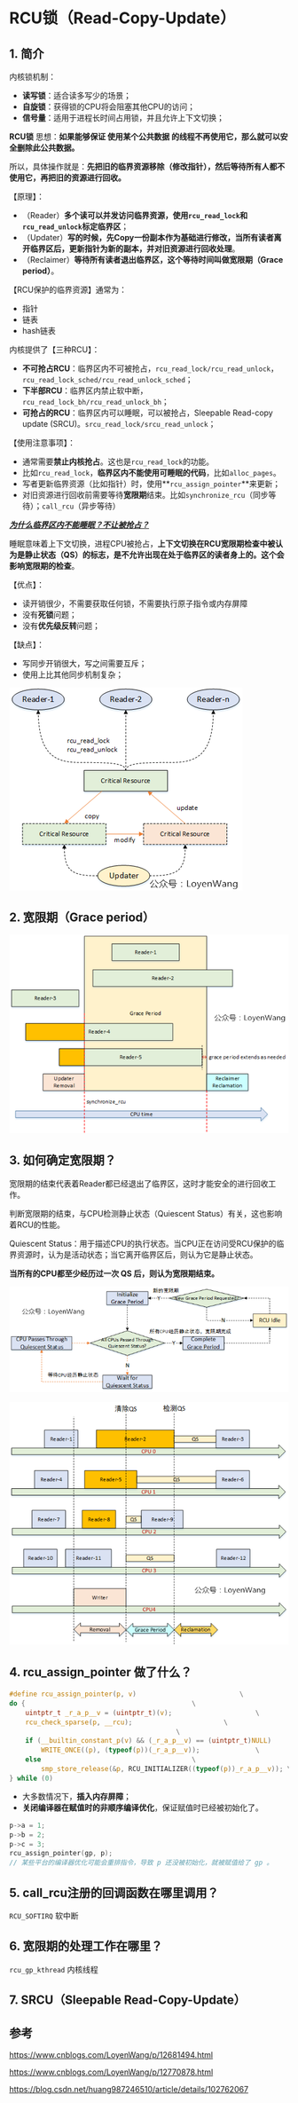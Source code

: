 # RCU锁（Read-Copy-Update）

## 1. 简介

内核锁机制：

- **读写锁**：适合读多写少的场景；
- **自旋锁**：获得锁的CPU将会阻塞其他CPU的访问；
- **信号量**：适用于进程长时间占用锁，并且允许上下文切换；

**RCU锁** 思想：**如果能够保证 使用某个公共数据 的线程不再使用它，那么就可以安全删除此公共数据。**

所以，具体操作就是：**先把旧的临界资源移除（修改指针），然后等待所有人都不使用它，再把旧的资源进行回收。**

【原理】：

- （Reader）**多个读可以并发访问临界资源，使用`rcu_read_lock`和`rcu_read_unlock`标定临界区**；
- （Updater）**写的时候，先Copy一份副本作为基础进行修改，当所有读者离开临界区后，更新指针为新的副本，并对旧资源进行回收处理**。
- （Reclaimer）**等待所有读者退出临界区，这个等待时间叫做宽限期（Grace period）**。

【RCU保护的临界资源】通常为：

- 指针
- 链表
- hash链表

内核提供了【三种RCU】：

- **不可抢占RCU**：临界区内不可被抢占，`rcu_read_lock/rcu_read_unlock`，`rcu_read_lock_sched/rcu_read_unlock_sched`；
- **下半部RCU**：临界区内禁止软中断，`rcu_read_lock_bh/rcu_read_unlock_bh`；
- **可抢占的RCU**：临界区内可以睡眠，可以被抢占，Sleepable Read-copy update (SRCU)。`srcu_read_lock/srcu_read_unlock`；

【使用注意事项】：

- 通常需要**禁止内核抢占**。这也是`rcu_read_lock`的功能。
- 比如`rcu_read_lock`，**临界区内不能使用可睡眠的代码**，比如`alloc_pages`。
- 写者更新临界资源（比如指针）时，使用**`rcu_assign_pointer`**来更新；
- 对旧资源进行回收前需要等待**宽限期**结束。比如`synchronize_rcu`（同步等待）；`call_rcu`（异步等待）

**<u> *为什么临界区内不能睡眠？不让被抢占？*</u>**

睡眠意味着上下文切换，进程CPU被抢占，**上下文切换在RCU宽限期检查中被认为是静止状态（QS）的标志，是不允许出现在处于临界区的读者身上的。这个会影响宽限期的检查**。

【优点】：

- 读开销很少，不需要获取任何锁，不需要执行原子指令或内存屏障
- 没有**死锁**问题；
- 没有**优先级反转**问题；

【缺点】：
- 写同步开销很大，写之间需要互斥；
- 使用上比其他同步机制复杂；

![rcu_1](./images/rcu_1.png)

## 2. 宽限期（Grace period）

![rcu_2](./images/rcu_2.png)

## 3. 如何确定宽限期？

宽限期的结束代表着Reader都已经退出了临界区，这时才能安全的进行回收工作。

判断宽限期的结束，与CPU检测静止状态（Quiescent Status）有关，这也影响着RCU的性能。

Quiescent Status：用于描述CPU的执行状态。当CPU正在访问受RCU保护的临界资源时，认为是活动状态；当它离开临界区后，则认为它是静止状态。

**当所有的CPU都至少经历过一次 QS 后，则认为宽限期结束。**

![rcu_3](./images/rcu_3.png)

![rcu_4](./images/rcu_4.png)

## 4. rcu_assign_pointer 做了什么？

```c
#define rcu_assign_pointer(p, v)					      \
do {									      \
	uintptr_t _r_a_p__v = (uintptr_t)(v);				      \
	rcu_check_sparse(p, __rcu);					      \
									      \
	if (__builtin_constant_p(v) && (_r_a_p__v) == (uintptr_t)NULL)	      \
		WRITE_ONCE((p), (typeof(p))(_r_a_p__v));		      \
	else								      \
		smp_store_release(&p, RCU_INITIALIZER((typeof(p))_r_a_p__v)); \
} while (0)
```

- 大多数情况下，**插入内存屏障**；
- **关闭编译器在赋值时的非顺序编译优化**，保证赋值时已经被初始化了。

```c
p->a = 1;
p->b = 2;
p->c = 3;
rcu_assign_pointer(gp, p);
// 某些平台的编译器优化可能会重排指令，导致 p 还没被初始化，就被赋值给了 gp 。
```

## 5. call_rcu注册的回调函数在哪里调用？

`RCU_SOFTIRQ` 软中断

## 6. 宽限期的处理工作在哪里？

`rcu_gp_kthread` 内核线程

## 7. SRCU（Sleepable Read-Copy-Update）

## 参考

https://www.cnblogs.com/LoyenWang/p/12681494.html

https://www.cnblogs.com/LoyenWang/p/12770878.html

https://blog.csdn.net/huang987246510/article/details/102762067
